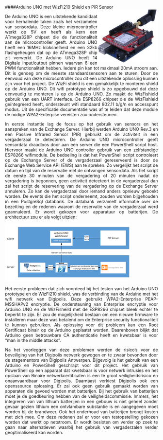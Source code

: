 ####Arduino UNO met WizFi210 Shield en PIR Sensor
<img src="images/ArduinoWizFi210shield.jpg" alt="FIGUUR 3: ARDUINO UNO WIZFI210 SHIELD" width="200" height="" align="right">
<p style="text-align: justify;">De Arduino UNO is een uitstekende kandidaat voor herhalende taken zoals het verzamelen van sensordata. Deze kleine microcontroller werkt op 5V en heeft als kern een ATmega328P chipset die de functionaliteit aan de microcontroller geeft. Arduino UNO heeft een 16MHz kloksnelheid en een 32kb flashgeheugen dat op de ATmega328P chip zit verwerkt. De Arduino UNO heeft 14 Digitale input/output pinnen waarvan 6 een PWM functionaliteit hebben. Iedere pin kan tot maximaal 20mA stroom aan. Dit is genoeg om de meeste standaardsensoren aan te sturen. Door de eenvoud van deze microcontroller zou dit een uitstekende oplossing kunnen zijn voor het project. De WizFi shield is een gemakkelijk te monteren shield op de Arduino UNO. Dit wifi prototype shield is zo opgebouwd dat deze eenvoudig te monteren is op de Arduino UNO. Zo maakt de WizFishield gebruik van een UART interface. De ESP8266 chipset die de WizFishield geïntegreerd heeft, ondersteunt wifi standaard 802.11 b/g/n en accesspunt modus. Uit de specificatie documentatie was af te leiden dat deze module de nodige WPA2-Enterpise vereisten zou ondersteunen.</p>
<p style="text-align: justify;">In eerste instantie lag de focus op het gebruik van sensors en het aanspreken van de Exchange Server. Hierbij werden Arduino UNO Rev.3 en een Passive Infrared Sensor (PIR) gebruikt om de activiteit in een vergaderzaal te detecteren. De Arduino UNO microcontroller geeft sensordata draadloos door aan een server die een PowerShell script host. Hiervoor maakt de Arduino UNO controller gebruik van een zelfstandige ESP8266 wifimodule. De bedoeling is dat het PowerShell script controleert op de Exchange Server of de vergaderzaal gereserveerd is door de Exchange Web Service API (EWS) aan te spreken. Zo vergelijkt het script de datum en tijd van de reservatie met de ontvangen sensordata. Als het script de eerste 30 minuten van de vergadering of 20 minuten nadat de vergadering is begonnen, geen activiteit detecteert in de vergaderzaal dan zal het script de reservering van de vergadering op de Exchange Server annuleren. Zo kan de vergaderzaal door iemand anders opnieuw geboekt worden. De events die het script onderneemt, zouden worden bijgehouden in een PostgreSql databank. De databank verzamelt informatie over de bezetting en de redenen waarom de reservatie van de vergaderzaal werd geannuleerd. Er wordt gekozen voor apparatuur op batterijen. De architectuur zou er als volgt uitzien:</p>

![FIGUUR 4: ARDUINO UNO WIZFI210 SHIELD EN PIR ARCHITECTUUR](images/figuur4.png)

<p style="text-align: justify;">Het eerste probleem dat zich voordeed bij het testen van het Arduino UNO prototype en de WizFi210 shield, was de verbinding van de Arduino met het wifi netwerk van Digipolis. Deze gebruikt WPA2-Enterprise PEAP-MSSHAPv2 encryptie. De ondersteuning van Enterprise encryptie voor Arduino UNO en de WizFisheild met de ESP8266 chipset bleek echter te beperkt te zijn. Er zou de mogelijkheid bestaan om een nieuwe firmware te installeren maar deze was betalend om de Enterprise security functionaliteit te kunnen gebruiken. Als oplossing voor dit probleem kan een Root Certificaat binair op de Arduino geplaatst worden. Daarenboven blijkt dat Arduino geen betrouwbare CA authenticatie heeft en kwetsbaar is voor “man in the middle attacks”.</p>
<p style="text-align: justify;">Na het voorleggen van deze problemen werden de risico’s voor de beveiliging van het Digipolis netwerk gewogen en te zwaar bevonden door de stagementors van Digipolis Antwerpen. Bijgevolg is het gebruik van een Arduino en PowerShell geschrapt voor dit project. Het gebruik van PowerShell op een apparaat dat kwetsbaar is voor netwerk intrusies en het opslaan van Binaire netwerkcertificaten is een te groot veiligheidsrisico en onaanvaardbaar voor Digipolis. Daarnaast verkiest Digipolis ook een openssource oplossing.  Er zal ook geen gebruik gemaakt worden van apparaten die gevoed worden met batterijen. Bij het gebruik van batterijen moet je de goedkeuring hebben van de veiligheidscommissie. Immers, het integreren van van lithium batterijen in een gebouw is niet geheel zonder gevaar gezien lithium een ontvlambare substantie is en aangegeven moet worden bij de brandweer. Ook het onderhoud van batterijen brengt kosten met zich mee. Om deze redenen zal er voor een testopstelling gekozen worden dat werkt op netstroom. Er wordt besloten om verder op zoek te gaan naar alternatieven waarbij het gebruik van vergaderzalen verder geoptimaliseerd kan worden.</p>